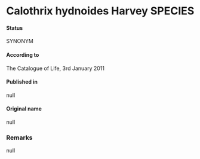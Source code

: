 Calothrix hydnoides Harvey SPECIES
=======

#### Status
SYNONYM

#### According to
The Catalogue of Life, 3rd January 2011

#### Published in
null

#### Original name
null

### Remarks
null
